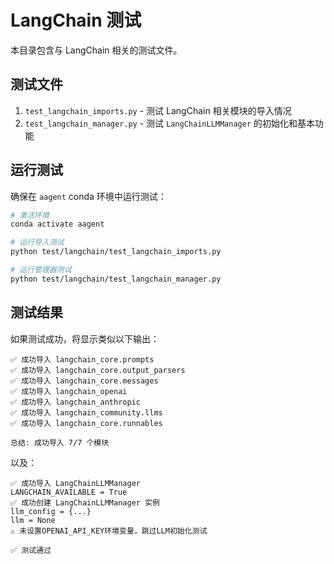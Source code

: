 # LangChain 测试

本目录包含与 LangChain 相关的测试文件。

## 测试文件

1. `test_langchain_imports.py` - 测试 LangChain 相关模块的导入情况
2. `test_langchain_manager.py` - 测试 `LangChainLLMManager` 的初始化和基本功能

## 运行测试

确保在 `aagent` conda 环境中运行测试：

```bash
# 激活环境
conda activate aagent

# 运行导入测试
python test/langchain/test_langchain_imports.py

# 运行管理器测试
python test/langchain/test_langchain_manager.py
```

## 测试结果

如果测试成功，将显示类似以下输出：

```
✅ 成功导入 langchain_core.prompts
✅ 成功导入 langchain_core.output_parsers
✅ 成功导入 langchain_core.messages
✅ 成功导入 langchain_openai
✅ 成功导入 langchain_anthropic
✅ 成功导入 langchain_community.llms
✅ 成功导入 langchain_core.runnables

总结: 成功导入 7/7 个模块
```

以及：

```
✅ 成功导入 LangChainLLMManager
LANGCHAIN_AVAILABLE = True
✅ 成功创建 LangChainLLMManager 实例
llm_config = {...}
llm = None
⚠️ 未设置OPENAI_API_KEY环境变量，跳过LLM初始化测试

✅ 测试通过
``` 